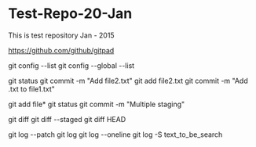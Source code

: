 # Test-Repo-20-Jan
This is test repository Jan - 2015

https://github.com/github/gitpad

git config --list
git config --global --list

git status
git commit -m "Add file2.txt"
git add file2.txt
git commit -m "Add .txt to file1.txt"

git add file*
git status
git commit -m "Multiple staging"

git diff
git diff --staged
git diff HEAD

git log --patch
git log
git log --oneline
git log -S text_to_be_search

